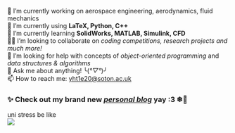 🔭 I’m currently working on aerospace engineering, aerodynamics, fluid mechanics  
🌱 I’m currently using **LaTeX, Python, C++**  
🤯 I’m currently learning **SolidWorks, MATLAB, Simulink, CFD**  
💪🏻 I’m looking to collaborate on _coding competitions, research projects and much more!_  
🤔 I’m looking for help with concepts of _object-oriented programming_ and _data structures & algorithms_  
💬 Ask me about anything! ╰(*°▽°*)╯  
📫 How to reach me: yht1e20@soton.ac.uk

### ✨ Check out my brand new [___personal blog___](https://jamestang8.wixsite.com/blog) yay :3 ❄🎄

uni stress be like  
![](https://media4.giphy.com/media/ZF40pid2AozVC/giphy.gif?cid=ecf05e47wffenk6q96kj6yv6omc508begkurf6hvasv5c872&rid=giphy.gif&ct=g)  
